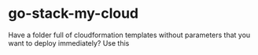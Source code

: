 # go-stack-my-cloud
Have a folder full of cloudformation templates without parameters that you want to deploy immediately? Use this
